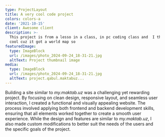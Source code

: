 ```yaml
---
type: ProjectLayout
title: A very cool code project
colors: colors-a
date: '2021-10-15'
client: Awesome client
description: >-
  This project is from a lesso in a class, in pc coding class and  I think  its
  cool cuz it got a world map so
featuredImage:
  type: ImageBlock
  url: /images/photo_2024-09-24_18-31-21.jpg
  altText: Project thumbnail image
media:
  type: ImageBlock
  url: /images/photo_2024-09-24_18-31-21.jpg
  altText: project.qabul.maktabuz...
---
```

Building a site similar to *my.maktab.uz* was a challenging yet rewarding project. By focusing on clean design, responsive layout, and seamless user interaction, I created a functional and visually appealing website. The process involved applying both frontend and backend development skills, ensuring that all elements worked together to create a smooth user experience. While the design and features are similar to *my.maktab.uz*, I also made custom modifications to better suit the needs of the users and the specific goals of the project.

